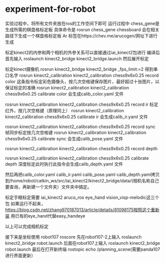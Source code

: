 # experiment-for-robot
实验过程中，将所有文件夹放在ros的工作空间下即可
运行过程中 chess_gene是生成所需的棋盘格标定板
具体命令是 rosrun chess_gene chessboard 会在相关路径下生成一个棋盘格标定板
Ar 标签在https://chev.me/arucogen/网址下进行生成


标定kinect2的内参和两个相机的外参关系可以直接通过iai_kinect2包进行
编译后首先输入
roslaunch kinect2_bridge kinect2_bridge.launch
然后展开标定

标定kinect摄像机
rosrun kinect2_bridge kinect2_bridge _fps_limit:=2
得到串口名字
rosrun kinect2_calibration kinect2_calibration chess9x6x0.25 record color
这条指令标定彩色摄像头，按几次空格键保存图片，最好超过十张图片，以保证标定的准确
rosrun kinect2_calibration kinect2_calibration chess9x6x0.25 calibrate color
会生成calib_color.yaml 文件

rosrun kinect2_calibration kinect2_calibration chess9x6x0.25 record ir
标定红外，按几次空格键（原理同上）
rosrun kinect2_calibration kinect2_calibration chess9x6x0.25 calibrate ir
会生成calib_ir.yaml 文件

rosrun kinect2_calibration kinect2_calibration chess9x6x0.25 record sync
帧同步标定按几次空格键
rosrun kinect2_calibration kinect2_calibration chess9x6x0.25 calibrate sync
会生成calib_pose.yaml 文件

rosrun kinect2_calibration kinect2_calibration chess9x6x0.25 record depth

rosrun kinect2_calibration kinect2_calibration chess9x6x0.25 calibrate depth
深度标定此时执行此指令会生成calib_depth.yaml 文件

然后再把calib_color.yaml calib_ir.yaml calib_pose.yaml calib_depth.yaml拷贝到/home/robot/catkin_ws/src/iai_kinect2/kinect2_bridge/data/(相机名称自己要查询，再新建一个文件夹）文件夹中搞定。

标定手眼标定需要 iai_kinect2 aruco_ros eye_hand vision_visp-melodic这三个包
如果运行不起来，https://blog.csdn.net/zhang970187013/article/details/81098175按照这个重新装
用已有的eye_hand代替easy_handeye

以上可以完成相机标定



接下来是坐标使用
robot107 roscore
先在robot107-2上输入 roslaunch kinect2_bridge robot.launch
后面在robot107上输入 roslaunch kinect2_bridge robot.launch
最后在打开新终端
rostopic echo /planning_scene(需要panda107进行界面更新）
